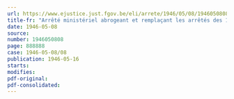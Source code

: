 ```yaml
---
url: https://www.ejustice.just.fgov.be/eli/arrete/1946/05/08/1946050808/justel
title-fr: "Arrêté ministériel abrogeant et remplaçant les arrêtés des 17 janvier et 11 février 1946, relatif aux prix maxima de vente des vêtements de dessus pour hommes et dames"
date: 1946-05-08
source:
number: 1946050808
page: 888888
case: 1946-05-08/08
publication: 1946-05-16
starts:
modifies:
pdf-original:
pdf-consolidated:
---
```


